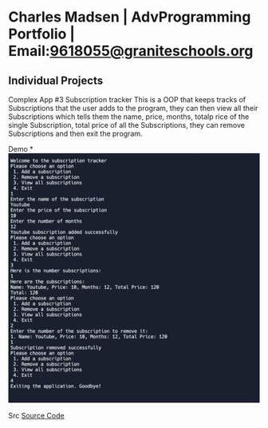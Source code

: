# Charles Madsen | AdvProgramming Portfolio | Email:9618055@graniteschools.org


## Individual Projects 
Complex App #3 Subscription tracker
This is a OOP that keeps tracks of Subscriptions that the user adds to the program, they can then view all their Subscriptions which tells them the name, price, months, totalp rice of the single Subscription, total price of all the Subscriptions, they can remove Subscriptions and then exit the program.

Demo * ![Sub_TrackerDemo1](images/Sub_trackerDemo1.png)

Src [Source Code](src/Subscription-Tracker)


